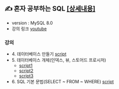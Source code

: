 ## ✍ 혼자 공부하는 SQL [[상세내용]](https://github.com/kbjung/SQL/tree/main/MySQL)
+ version : MySQL 8.0
+ 강의 링크 [youtube](https://youtube.com/playlist?list=PLVsNizTWUw7GCfy5RH27cQL5MeKYnl8Pm)

### 강의
+ 4\. 데이터베이스 만들기 [script](https://github.com/kbjung/SQL/blob/main/MySQL/ch4_make_database.sql)
+ 5\. 데이터베이스 개체(인덱스, 뷰, 스토어드 프로시저) 
  - [script1](https://github.com/kbjung/SQL/blob/main/MySQL/ch5_database_entity01.sql)
  - [script2](https://github.com/kbjung/SQL/blob/main/MySQL/ch5_database_entity02.sql)
  - [script3](https://github.com/kbjung/SQL/blob/main/MySQL/ch5_database_entity03.sql)
+ 6\. SQL 기본 문법(SELECT ~ FROM ~ WHERE) [script](https://github.com/kbjung/SQL/blob/main/MySQL/ch6.sql)
